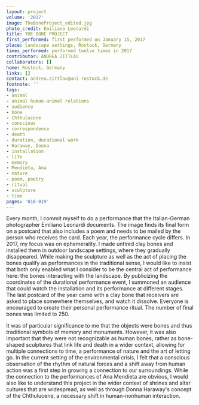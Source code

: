 ```yaml
---
layout: project
volume: '2017'
image: TheBoneProject_edited.jpg
photo_credit: Emiliano Leonardi
title: THE BONE PROJECT
first_performed: first performed on January 15, 2017
place: landscape settings, Rostock, Germany
times_performed: performed twelve times in 2017
contributor: ANDREA ZITTLAU
collaborators: []
home: Rostock, Germany
links: []
contact: andrea.zittlau@uni-rostock.de
footnote: ''
tags:
- animal
- animal human-animal relations
- audience
- bone
- Chthulucene
- conscious
- correspondence
- death
- duration, durational work
- Haraway, Donna
- installation
- life
- memory
- Mendieta, Ana
- nature
- poem, poetry
- ritual
- sculpture
- time
pages: '018-019'
---
```


Every month, I commit myself to do a performance that the Italian-German photographer Emiliano Leonardi documents. The image finds its final form on a postcard that also includes a poem and needs to be mailed by the person who receives the card. Each year, the performance cycle differs. In 2017, my focus was on ephemerality. I made unfired clay bones and installed them in outdoor landscape settings, where they gradually disappeared. While making the sculpture as well as the act of placing the bones qualify as performances in the traditional sense, I would like to insist that both only enabled what I consider to be the central act of performance here: the bones interacting with the landscape. By publicizing the coordinates of the durational performance event, I summoned an audience that could watch the installation and its performance at different stages. The last postcard of the year came with a clay bone that receivers are asked to place somewhere themselves, and watch it dissolve. Everyone is encouraged to create their personal performance ritual. The number of final bones was limited to 250.

It was of particular significance to me that the objects were bones and thus traditional symbols of memory and monuments. However, it was also important that they were not recognizable as human bones, rather as bone-shaped sculptures that link life and death in a wider context, allowing for multiple connections to time, a performance of nature and the art of letting go. In the current setting of the environmental crisis, I felt that a conscious observation of the rhythm of natural forces and a shift away from human action was a first step in growing a connection to our surroundings. While the connection to the performances of Ana Mendieta are obvious, I would also like to understand this project in the wider context of shrines and altar cultures that are widespread, as well as through Donna Haraway's concept of the Chthulucene, a necessary shift in human-nonhuman interaction.
